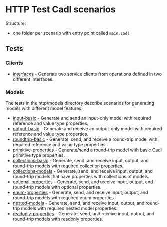 # HTTP Test Cadl scenarios

Structure:

- one folder per scenario with entry point called `main.cadl`

## Tests

### Clients

- [interfaces](https://github.com/Azure/cadl-ranch/tree/main/packages/cadl-ranch-specs/http/clients/interfaces) - Generate two service clients from operations defined in two different interfaces.

### Models

The tests in the http/models directory describe scenarios for generating models with different model features.

- [input-basic](https://github.com/Azure/cadl-ranch/tree/main/packages/cadl-ranch-specs/http/models/input-basic) - Generate and send an input-only model with required reference and value type properties.
- [output-basic](https://github.com/Azure/cadl-ranch/tree/main/packages/cadl-ranch-specs/http/models/output-basic) - Generate and receive an output-only model with required reference and value type properties.
- [roundtrip-basic](https://github.com/Azure/cadl-ranch/tree/main/packages/cadl-ranch-specs/http/models/roundtrip-basic) - Generate, send, and receive a round-trip model with required reference and value type properties.
- [primitive-properties](https://github.com/Azure/cadl-ranch/tree/main/packages/cadl-ranch-specs/http/models/primitive-properties) - Generate/send a round-trip model with basic Cadl primitive type properties.
- [collections-basic](https://github.com/Azure/cadl-ranch/tree/main/packages/cadl-ranch-specs/http/models/collections-basic) - Generate, send, and receive input, output, and round-trip models with required collection properties.
- [collections-models](https://github.com/Azure/cadl-ranch/tree/main/packages/cadl-ranch-specs/http/models/collections-models) - Generate, send, and receive input, output, and round-trip models that have properties with collections of models.
- [optional-properties](https://github.com/Azure/cadl-ranch/tree/main/packages/cadl-ranch-specs/http/models/optional-properties) - Generate, send, and receive input, output, and round-trip models with optional properties.
- [enum-properties](https://github.com/Azure/cadl-ranch/tree/main/packages/cadl-ranch-specs/http/models/enum-properties) - Generate, send, and receive input, output, and round-trip models with required enum properties.
- [nested-models](https://github.com/Azure/cadl-ranch/tree/main/packages/cadl-ranch-specs/http/models/nested-models) - Generate, send, and receive input, output, and round-trip models with required nested model properties.
- [readonly-properties](https://github.com/Azure/cadl-ranch/tree/main/packages/cadl-ranch-specs/http/models/readonly-properties) - Generate, send, and receive input, output, and round-trip models with readonly properties.
